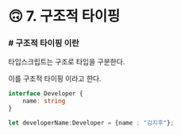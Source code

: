 # 🙃 7. 구조적 타이핑

### # 구조적 타이핑 이란

타입스크립트는 구조로 타입을 구분한다.

이를 구조적 타이핑 이라고 한다.



```typescript
interface Developer {
    name: string
}

let developerName:Developer = {name : "김지후"};
```


